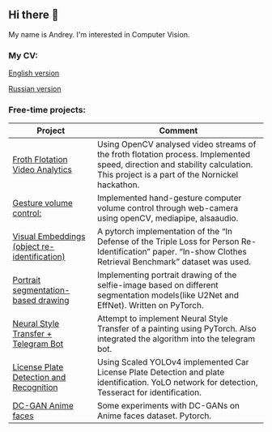 ## Hi there 👋

My name is Andrey. I'm interested in Computer Vision.

### My CV:
[English version](https://docs.google.com/document/d/1WFdGgtzy5rStVOCFiHJPcfSRp2GGwE2uM3DUztL2s68/edit?usp=sharing)

[Russian version](https://docs.google.com/document/d/1_Rzlw7jjlsRPERjWz2cLHwFMgRhVEyFI66S1R1rragM/edit?usp=sharing)
### Free-time projects:

| Project | Comment |
| ------- | --------------|
| [Froth Flotation Video Analytics](https://github.com/Muroger/Froth-flotation-videoanalytics-using-OpenCV) | Using OpenCV analysed video streams of the froth flotation process. Implemented speed, direction and stability calculation. This project is a part of the Nornickel hackathon. |
| [Gesture volume control:](https://github.com/Muroger/Gesture-volume-control) | Implemented hand-gesture computer volume control through web-camera using openCV, mediapipe, alsaaudio. |
| [Visual Embeddings (object re-identification)](https://github.com/Muroger/Visual-embeddings-triplet-reid) | A pytorch implementation of the “In Defense of the Triple Loss for Person Re-Identification” paper. “In-show Clothes Retrieval Benchmark” dataset was used. |
| [Portrait segmentation-based drawing](https://github.com/Muroger/Segmentation-for-Portrait-Generation) | Implementing portrait drawing of the selfie-image based on different segmentation models(like U2Net and EffNet). Written on PyTorch. |
| [Neural Style Transfer + Telegram Bot](https://github.com/Muroger/Style-Transfer-Telegram-Bot) | Attempt to implement Neural Style Transfer of a painting using PyTorch. Also integrated the algorithm into the telegram bot. |
| [License Plate Detection and Recognition](https://github.com/Muroger/Car-plate-detection-Yolov4-pytorch) | Using Scaled YOLOv4 implemented Car License Plate Detection and plate identification. YoLO network for detection, Tesseract for identification. |
| [DC-GAN Anime faces](https://github.com/Muroger/GAN-experiments) | Some experiments with DC-GANs on Anime faces dataset. Pytorch. |
